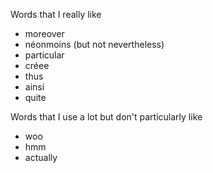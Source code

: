 Words that I really like

* moreover
* néonmoins (but not nevertheless)
* particular
* créee
* thus
* ainsi
* quite

Words that I use a lot but don't particularly like

* woo
* hmm
* actually
